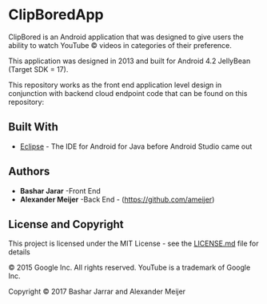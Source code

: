 # ClipBoredApp


ClipBored is an Android application that was designed to give users the ability to watch YouTube © videos in categories of their preference. 

This application was designed in 2013 and built for Android 4.2 JellyBean (Target SDK = 17). 

This repository works as the front end application level design in conjunction with backend cloud endpoint code that can be found on this repository: 

## Built With

* [Eclipse](http://www.dropwizard.io/1.0.2/docs/) - The IDE for Android for Java before Android Studio came out

## Authors

* **Bashar Jarar** -Front End
* **Alexander Meijer** -Back End - (https://github.com/ameijer)

## License and Copyright

This project is licensed under the MIT License - see the [LICENSE.md](LICENSE.md) file for details

© 2015 Google Inc. All rights reserved. YouTube is a trademark of Google Inc.

Copyright © 2017 Bashar Jarrar and Alexander Meijer

